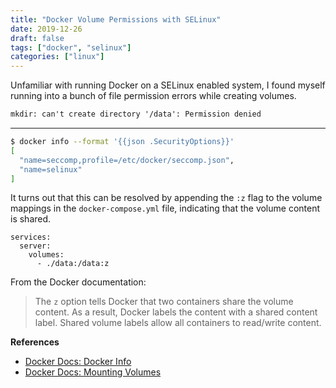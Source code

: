 ```yaml
---
title: "Docker Volume Permissions with SELinux"
date: 2019-12-26
draft: false
tags: ["docker", "selinux"]
categories: ["linux"]
---
```


Unfamiliar with running Docker on a SELinux enabled system, I found myself
running into a bunch of file permission errors while creating volumes.

```txt
mkdir: can't create directory '/data': Permission denied
```

---

```bash
$ docker info --format '{{json .SecurityOptions}}'
[
  "name=seccomp,profile=/etc/docker/seccomp.json",
  "name=selinux"
]
```

It turns out that this can be resolved by appending the `:z` flag to the volume
mappings in the `docker-compose.yml` file, indicating that the volume content
is shared.

```
services:
  server:
    volumes:
      - ./data:/data:z
```

From the Docker documentation:

> The `z` option tells Docker that two containers share the volume content. As
> a result, Docker labels the content with a shared content label. Shared
> volume labels allow all containers to read/write content.

**References**

- [Docker Docs: Docker Info][1]
- [Docker Docs: Mounting Volumes][2]

[1]: https://docs.docker.com/engine/reference/commandline/info/
[2]: https://docs.docker.com/engine/reference/commandline/run/#mount-volumes-from-container---volumes-from
